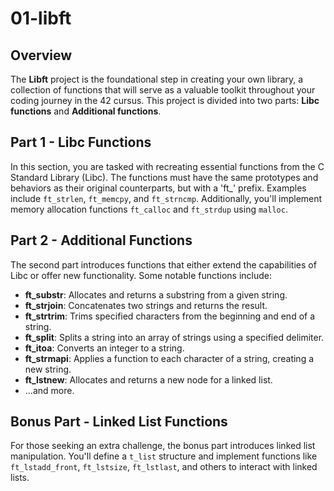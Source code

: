 # 01-libft

## Overview

The **Libft** project is the foundational step in creating your own library, a collection of functions that will serve as a valuable toolkit throughout your coding journey in the 42 cursus. This project is divided into two parts: **Libc functions** and **Additional functions**.

## Part 1 - Libc Functions

In this section, you are tasked with recreating essential functions from the C Standard Library (Libc). The functions must have the same prototypes and behaviors as their original counterparts, but with a 'ft_' prefix. Examples include `ft_strlen`, `ft_memcpy`, and `ft_strncmp`. Additionally, you'll implement memory allocation functions `ft_calloc` and `ft_strdup` using `malloc`.

## Part 2 - Additional Functions

The second part introduces functions that either extend the capabilities of Libc or offer new functionality. Some notable functions include:

- **ft_substr**: Allocates and returns a substring from a given string.
- **ft_strjoin**: Concatenates two strings and returns the result.
- **ft_strtrim**: Trims specified characters from the beginning and end of a string.
- **ft_split**: Splits a string into an array of strings using a specified delimiter.
- **ft_itoa**: Converts an integer to a string.
- **ft_strmapi**: Applies a function to each character of a string, creating a new string.
- **ft_lstnew**: Allocates and returns a new node for a linked list.
- ...and more.

## Bonus Part - Linked List Functions

For those seeking an extra challenge, the bonus part introduces linked list manipulation. You'll define a `t_list` structure and implement functions like `ft_lstadd_front`, `ft_lstsize`, `ft_lstlast`, and others to interact with linked lists.
